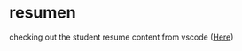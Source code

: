 # resumen

checking out the student resume content from vscode ([Here](https://github.com/microsoft/workshop-library/tree/main))